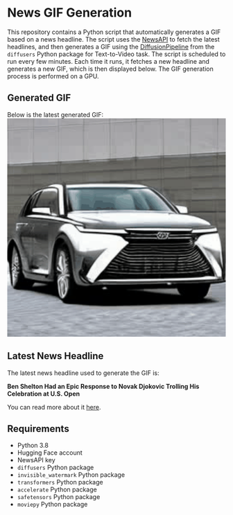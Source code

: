 # News GIF Generation
This repository contains a Python script that automatically generates a GIF based on a news headline. The script uses the [NewsAPI](https://newsapi.org/) to fetch the latest headlines, and then generates a GIF using the [DiffusionPipeline](https://github.com/huggingface/diffusers) from the `diffusers` Python package for Text-to-Video task.
The script is scheduled to run every few minutes. Each time it runs, it fetches a new headline and generates a new GIF, which is then displayed below. The GIF generation process is performed on a GPU.

## Generated GIF
Below is the latest generated GIF:
![Generated GIF](output.gif?raw=true&v=1694326261)

## Latest News Headline
The latest news headline used to generate the GIF is:

**Ben Shelton Had an Epic Response to Novak Djokovic Trolling His Celebration at U.S. Open**

You can read more about it [here](https://www.si.com/extra-mustard/2023/09/09/ben-shelton-epic-response-novak-djokovic-trolling-celebration-us-open).

## Requirements
- Python 3.8
- Hugging Face account
- NewsAPI key
- `diffusers` Python package
- `invisible_watermark` Python package
- `transformers` Python package
- `accelerate` Python package
- `safetensors` Python package
- `moviepy` Python package
